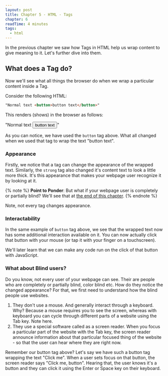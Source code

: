 ```yaml
---
layout: post
title: Chapter 5 - HTML - Tags
chapter: 6
readTime: 4 minutes
tags:
  - html
---
```


In the previous chapter we saw how Tags in HTML help us wrap content to give meaning to it. Let's further dive into them.

## What does a Tag do?

Now we'll see what all things the browser do when we wrap a particular content inside a Tag.

Consider the following HTML:

```html
"Normal text <button>button text</button>"
```

This renders (shows) in the browser as follows:

"Normal text <button>button text</button>"

As you can notice, we have used the `button` tag above. What all changed when we used that tag to wrap the text "button text".

### Appearance

Firstly, we notice that a tag can change the appearance of the wrapped text. Similarly, the `strong` tag also changed it's content text to look a little more thick. It's this appearance that makes your webpage user recognize it by looking at it.

{% note %}
<strong>Point to Ponder</strong>: But what if your webpage user is completely or partially blind? We'll see that at <a href="#what-about-blind-users%3F">the end of this chapter</a>.
{% endnote %}

Note, not every tag changes appearance.

### Interactability

In the same example of `button` tag above, we see that the wrapped text now has some additional interaction available on it. You can now actually click that button with your mouse (or tap it with your finger on a touchscreen).

We'll later learn that we can make any code run on the click of that button with JavaScript.

### What about Blind users?

Do you know, not every user of your webpage can see. Their are people who are completely or partially blind, color blind etc. How do they notice the changed appearance? For that, we first need to understand how the blind people use websites.
1. They don't use a mouse. And generally interact through a keyboard. Why? Because a mouse requires you to see the screen, whereas with keyboard you can cycle through different parts of a website using the Tab key. Note here.
2. They use a special software called as a screen reader. When you focus a particular part of the website with the Tab key, the screen reader announce information about that particular focused thing of the website - so that the user can hear where they are right now.

Remember our button tag above? Let's say we have such a button tag wrapping the text "Click me". When a user sets focus on that button, the screen reader says "Click me, button". Hearing that, the user knows it's a button and they can click it using the Enter or Space key on their keyboard.
